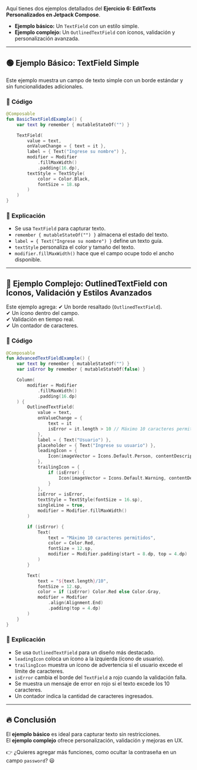 Aquí tienes dos ejemplos detallados del **Ejercicio 6: EditTexts Personalizados en Jetpack Compose**.  

- **Ejemplo básico:** Un `TextField` con un estilo simple.  
- **Ejemplo complejo:** Un `OutlinedTextField` con íconos, validación y personalización avanzada.  

---

## 🟢 **Ejemplo Básico: TextField Simple**  
Este ejemplo muestra un campo de texto simple con un borde estándar y sin funcionalidades adicionales.

### 🔹 **Código**
```kotlin
@Composable
fun BasicTextFieldExample() {
    var text by remember { mutableStateOf("") }

    TextField(
        value = text,
        onValueChange = { text = it },
        label = { Text("Ingrese su nombre") },
        modifier = Modifier
            .fillMaxWidth()
            .padding(16.dp),
        textStyle = TextStyle(
            color = Color.Black,
            fontSize = 18.sp
        )
    )
}
```

### 📌 **Explicación**
- Se usa `TextField` para capturar texto.  
- `remember { mutableStateOf("") }` almacena el estado del texto.  
- `label = { Text("Ingrese su nombre") }` define un texto guía.  
- `textStyle` personaliza el color y tamaño del texto.  
- `modifier.fillMaxWidth()` hace que el campo ocupe todo el ancho disponible.  

---

## 🔴 **Ejemplo Complejo: OutlinedTextField con Íconos, Validación y Estilos Avanzados**  
Este ejemplo agrega:
✔ Un borde resaltado (`OutlinedTextField`).  
✔ Un ícono dentro del campo.  
✔ Validación en tiempo real.  
✔ Un contador de caracteres.  

### 🔹 **Código**
```kotlin
@Composable
fun AdvancedTextFieldExample() {
    var text by remember { mutableStateOf("") }
    var isError by remember { mutableStateOf(false) }

    Column(
        modifier = Modifier
            .fillMaxWidth()
            .padding(16.dp)
    ) {
        OutlinedTextField(
            value = text,
            onValueChange = {
                text = it
                isError = it.length > 10 // Máximo 10 caracteres permitidos
            },
            label = { Text("Usuario") },
            placeholder = { Text("Ingrese su usuario") },
            leadingIcon = {
                Icon(imageVector = Icons.Default.Person, contentDescription = "User Icon")
            },
            trailingIcon = {
                if (isError) {
                    Icon(imageVector = Icons.Default.Warning, contentDescription = "Error", tint = Color.Red)
                }
            },
            isError = isError,
            textStyle = TextStyle(fontSize = 16.sp),
            singleLine = true,
            modifier = Modifier.fillMaxWidth()
        )

        if (isError) {
            Text(
                text = "Máximo 10 caracteres permitidos",
                color = Color.Red,
                fontSize = 12.sp,
                modifier = Modifier.padding(start = 8.dp, top = 4.dp)
            )
        }

        Text(
            text = "${text.length}/10",
            fontSize = 12.sp,
            color = if (isError) Color.Red else Color.Gray,
            modifier = Modifier
                .align(Alignment.End)
                .padding(top = 4.dp)
        )
    }
}
```

### 📌 **Explicación**
- Se usa `OutlinedTextField` para un diseño más destacado.  
- `leadingIcon` coloca un ícono a la izquierda (ícono de usuario).  
- `trailingIcon` muestra un ícono de advertencia si el usuario excede el límite de caracteres.  
- `isError` cambia el borde del `TextField` a rojo cuando la validación falla.  
- Se muestra un mensaje de error en rojo si el texto excede los 10 caracteres.  
- Un contador indica la cantidad de caracteres ingresados.  

---

## 🔥 **Conclusión**
El **ejemplo básico** es ideal para capturar texto sin restricciones.  
El **ejemplo complejo** ofrece personalización, validación y mejoras en UX.  

👉 ¿Quieres agregar más funciones, como ocultar la contraseña en un campo `password`? 😃